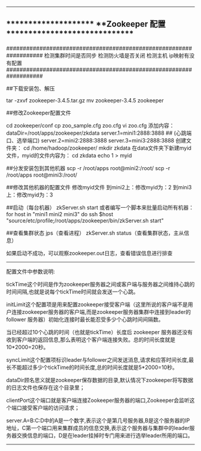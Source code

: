 -------------------------------------------------------------------
******************** **Zookeeper 配置 *****************************
-------------------------------------------------------------------
###################################################################
检测集群时间是否同步
检测防火墙是否关闭
检测主机 ip映射有没有配置
###################################################################

##下载安装包、解压

tar -zxvf zookeeper-3.4.5.tar.gz
mv zookeeper-3.4.5 zookeeper

##修改Zookeeper配置文件

cd zookeeper/conf
cp zoo_sample.cfg zoo.cfg
vi zoo.cfg
添加内容：
dataDir=/root/apps/zookeeper/zkdata
server.1=mini1:2888:3888     ## (心跳端口、选举端口)
server.2=mini2:2888:3888
server.3=mini3:2888:3888
创建文件夹：
cd /home/hadoop/zookeeper/
mkdir zkdata
在data文件夹下新建myid文件，myid的文件内容为：
cd zkdata
echo 1 > myid

##分发安装包到其他机器
scp -r /root/apps root@mini2:/root/
scp -r /root/apps root@mini3:/root/

##修改其他机器的配置文件
修改myid文件
到mini2上：修改myid为：2
到mini3上：修改myid为：3

##启动（每台机器）
zkServer.sh start
或者编写一个脚本来批量启动所有机器：
for host in "mini1 mini2 mini3"
do
ssh $host "source/etc/profile;/root/apps/zookeeper/bin/zkServer.sh start"

##查看集群状态
jps（查看进程）
zkServer.sh status（查看集群状态，主从信息）

如果启动不成功，可以观察zookeeper.out日志，查看错误信息进行排查

-------------------------------------------------------------
配置文件中参数说明:

tickTime这个时间是作为zookeeper服务器之间或客户端与服务器之间维持心跳的时间间隔,也就是说每个tickTime时间就会发送一个心跳。

initLimit这个配置项是用来配置zookeeper接受客户端（这里所说的客户端不是用户连接zookeeper服务器的客户端,而是zookeeper服务器集群中连接到leader的follower 服务器）初始化连接时最长能忍受多少个心跳时间间隔数。

当已经超过10个心跳的时间（也就是tickTime）长度后 zookeeper 服务器还没有收到客户端的返回信息,那么表明这个客户端连接失败。总的时间长度就是 10*2000=20秒。

syncLimit这个配置项标识leader与follower之间发送消息,请求和应答时间长度,最长不能超过多少个tickTime的时间长度,总的时间长度就是5*2000=10秒。

dataDir顾名思义就是zookeeper保存数据的目录,默认情况下zookeeper将写数据的日志文件也保存在这个目录里；

clientPort这个端口就是客户端连接Zookeeper服务器的端口,Zookeeper会监听这个端口接受客户端的访问请求；

server.A=B:C:D中的A是一个数字,表示这个是第几号服务器,B是这个服务器的IP地址，C第一个端口用来集群成员的信息交换,表示这个服务器与集群中的leader服务器交换信息的端口，D是在leader挂掉时专门用来进行选举leader所用的端口。

----------------------------------------------------------------
